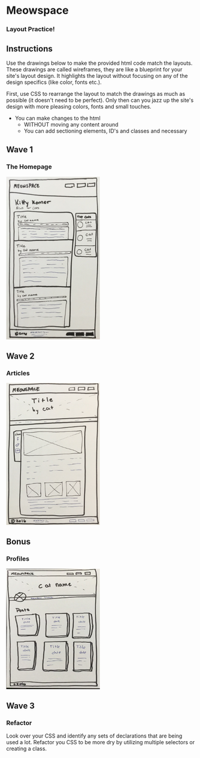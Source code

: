 # Meowspace
### Layout Practice!


## Instructions

Use the drawings below to make the provided html code match the layouts. These drawings are called wireframes, they are like a blueprint for your site's layout design. It highlights the layout without focusing on any of the design specifics (like color, fonts etc.).


First, use CSS to rearrange the layout to match the drawings as much as possible (it doesn't need to be perfect).  Only then can you jazz up the site's design with more pleasing colors, fonts and small touches.


- You can make changes to the html
  - WITHOUT moving any content around
  - You can add sectioning elements, ID's and classes and necessary



## Wave 1
### The Homepage

<img src="assets/imgs/home_layout.jpg" alt="homepage layout" width="250px"/>


## Wave 2
### Articles


<img src="assets/imgs/article_layout.jpg" alt="article layout" width="250px"/>

## Bonus
### Profiles


<img src="assets/imgs/profile_layout.jpg" alt="profile layout" width="250px"/>

## Wave 3
### Refactor

Look over your CSS and identify any sets of declarations that are being used a lot. Refactor you CSS to be more dry by utilizing multiple selectors or creating a class.
